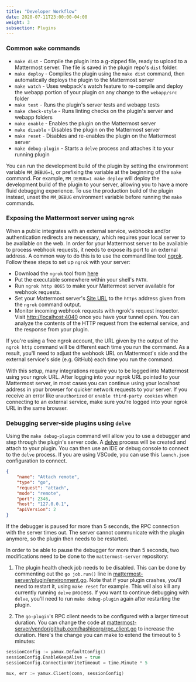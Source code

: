 ```yaml
---
title: "Developer Workflow"
date: 2020-07-11T23:00:00-04:00
weight: 3
subsection: Plugins
---
```


### Common `make` commands

- `make dist` - Compile the plugin into a g-zipped file, ready to upload to a Mattermost server. The file is saved in the plugin repo's `dist` folder.
- `make deploy` - Compiles the plugin using the `make dist` command, then automatically deploys the plugin to the Mattermost server
- `make watch` - Uses webpack's watch feature to re-compile and deploy the webapp portion of your plugin on any change to the `webapp/src` folder
- `make test` - Runs the plugin's server tests and webapp tests
- `make check-style` - Runs linting checks on the plugin's server and webapp folders
- `make enable` - Enables the plugin on the Mattermost server
- `make disable` - Disables the plugin on the Mattermost server
- `make reset` - Disables and re-enables the plugin on the Mattermost server
- `make debug-plugin` - Starts a `delve` process and attaches it to your running plugin

You can run the development build of the plugin by setting the environment variable `MM_DEBUG=1`, or prefixing the variable at the beginning of the `make` command. For example, `MM_DEBUG=1 make deploy` will deploy the development build of the plugin to your server, allowing you to have a more fluid debugging experience. To use the production build of the plugin instead, unset the `MM_DEBUG` environment variable before running the `make` commands.

### Exposing the Mattermost server using `ngrok`

When a public integrates with an external service, webhooks and/or authentication redirects are necessary, which requires your local server to be available on the web. In order for your Mattermost server to be available to process webhook requests, it needs to expose its port to an external address. A common way to do this is to use the command line tool [ngrok](https://ngrok.com). Follow these steps to set up `ngrok` with your server:

- Download the `ngrok` tool from [here](https://ngrok.com/download)
- Put the executable somewhere within your shell's `PATH`.
- Run `ngrok http 8065` to make your Mattermost server available for webhook requests.
- Set your Mattermost server's [Site URL](http://localhost:8065/admin_console/environment/web_server) to the `https` address given from the `ngrok` command output.
- Monitor incoming webhook requests with ngrok's request inspector. Visit [http://localhost:4040](http://localhost:4040) once you have your tunnel open. You can analyze the contents of the HTTP request from the external service, and the response from your plugin.

If you're using a free ngrok account, the URL given by the output of the `ngrok http` command will be different each time you run the command. As a result, you'll need to adjust the webhook URL on Mattermost's side and the external service's side (e.g. GitHub) each time you run the command.

With this setup, many integrations require you to be logged into Mattermost using your ngrok URL. After logging into your ngrok URL pointed to your Mattermost server, in most cases you can continue using your localhost address in your browser for quicker network requests to your server. If you receive an error like `unauthorized` or `enable third-party cookies` when connecting to an external service, make sure you're logged into your ngrok URL in the same browser.

### Debugging server-side plugins using `delve`

Using the `make debug-plugin` command will allow you to use a debugger and step through the plugin's server code. A [delve](https://github.com/go-delve/delve) process will be created and attach to your plugin. You can then use an IDE or debug console to connect to the `delve` process. If you are using VSCode, you can use this `launch.json` configuration to connect.

```json
{
    "name": "Attach remote",
    "type": "go",
    "request": "attach",
    "mode": "remote",
    "port": 2346,
    "host": "127.0.0.1",
    "apiVersion": 2
}
```

If the debugger is paused for more than 5 seconds, the RPC connection with the server times out. The server cannot communicate with the plugin anymore, so the plugin then needs to be restarted.

In order to be able to pause the debugger for more than 5 seconds, two modifications need to be done to the `mattermost-server` repository:

1. The plugin health check job needs to be disabled. This can be done by commenting out the `go job.run()` line in [mattermost-server/plugin/environment.go](https://github.com/mattermost/mattermost-server/blob/master/plugin/environment.go#L510). Note that if your plugin crashes, you'll need to restart it, using `make reset` for example. This will also kill any currently running `delve` process. If you want to continue debugging with `delve`, you'll need to run `make debug-plugin` again after restarting the plugin.

2. The `go-plugin`'s RPC client needs to be configured with a larger timeout duration. You can change the code at [mattermost-server/vendor/github.com/hashicorp/rpc_client.go](https://github.com/mattermost/mattermost-server/blob/bf03f391e635b0b9b129768cec5ea13c571744fa/vendor/github.com/hashicorp/go-plugin/rpc_client.go#L63) to increase the duration. Here's the change you can make to extend the timeout to 5 minutes:

```go
sessionConfig := yamux.DefaultConfig()
sessionConfig.EnableKeepAlive = true
sessionConfig.ConnectionWriteTimeout = time.Minute * 5

mux, err := yamux.Client(conn, sessionConfig)
```
